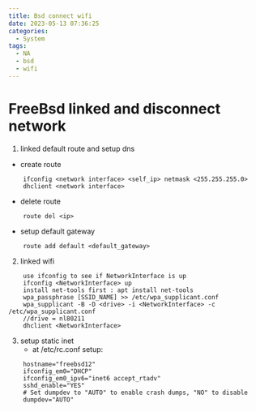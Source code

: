 ```yaml
---
title: Bsd connect wifi
date: 2023-05-13 07:36:25
categories:
  - System
tags:
  - NA
  - bsd
  - wifi
---
```



# FreeBsd linked and disconnect network
<!-- more -->

1. linked default route and setup dns 
* create route 

```
    ifconfig <network interface> <self_ip> netmask <255.255.255.0> 
    dhclient <network interface> 
```

* delete route 
```
    route del <ip> 
```
* setup default gateway 
```
    route add default <default_gateway>
```
2. linked wifi 
```
    use ifconfig to see if NetworkInterface is up 
    ifconfig <NetworkInterface> up 
    install net-tools first : apt install net-tools 
    wpa_passphrase [SSID_NAME] >> /etc/wpa_supplicant.conf
    wpa_supplicant -B -D <drive> -i <NetworkInterface> -c /etc/wpa_supplicant.conf
    //drive = nl80211  
    dhclient <NetworkInterface> 
```
3. setup static inet 
    * at /etc/rc.conf setup:
```
    hostname="freebsd12"
    ifconfig_em0="DHCP"
    ifconfig_em0_ipv6="inet6 accept_rtadv"
    sshd_enable="YES"
    # Set dumpdev to "AUTO" to enable crash dumps, "NO" to disable
    dumpdev="AUTO"
```